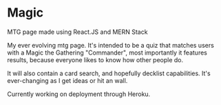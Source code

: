 # Magic
MTG page made using React.JS and MERN Stack

My ever evolving mtg page. It's intended to be a quiz that matches users with a Magic the Gathering "Commander", 
most importantly it features results, because everyone likes to know how other people do.

It will also contain a card search, and hopefully decklist capabilities. It's ever-changing as I get ideas or hit an wall.

Currently working on deployment through Heroku.
